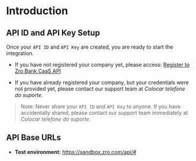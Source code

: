 # Introduction

## API ID and API Key Setup

Once your `API ID` and `API Key` are created, you are ready to start the integration.

- If you have not registered your company yet, please access: [Register to Zro Bank CaaS API](https://docs.google.com/forms/d/e/1FAIpQLSdMHWF1sZm7jjSsKiYGZIcd7sN2vCwx_OH5Eh3W1X8n7wS6ug/viewform)

- If you have already registered your company, but your credentials were not provided yet, please contact our support team at _Colocar telefone do suporte_.

> Note: Never share your `API ID` and `API Key` to anyone. If you have accidentally shared, please contact our support team immediately at _Colocar telefone do suporte_.

## API Base URLs

- **Test environment:** <a href="https://sandbox.zro.com/api/#">https://sandbox.zro.com/api/#</a>
